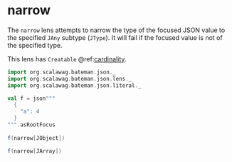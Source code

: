 # narrow

The `narrow` lens attempts to narrow the type of the focused JSON value to 
the specified `JAny` subtype (`JType`). It will fail if the focused value is 
not of the specified type.

This lens has `Creatable` @ref:[cardinality](../cardinality.md).

```scala mdoc:bateman:right:focus
import org.scalawag.bateman.json._
import org.scalawag.bateman.json.lens._
import org.scalawag.bateman.json.literal._

val f = json"""
  {
    "a": 4
  }
""".asRootFocus
  
f(narrow[JObject])
```

```scala mdoc:bateman:left:errors
f(narrow[JArray])
```
